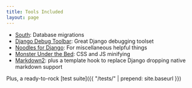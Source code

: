 ```yaml
---
title: Tools Included
layout: page
---
```


- [South](http://south.aeracode.org/): Database migrations
- [Django Debug Toolbar](http://django-debug-toolbar.readthedocs.org/en/latest/): Great Django debugging toolset
- [Noodles for Django](http://brant.github.io/django-noodles/): For miscellaneous helpful things
- [Monster Under the Bed](https://github.com/Brant/django-mub): CSS and JS minifying
- [Markdown2](https://github.com/trentm/python-markdown2]): plus a template hook to replace Django dropping native markdown support

Plus, a ready-to-rock [test suite]({{ "/tests/" | prepend: site.baseurl }})
